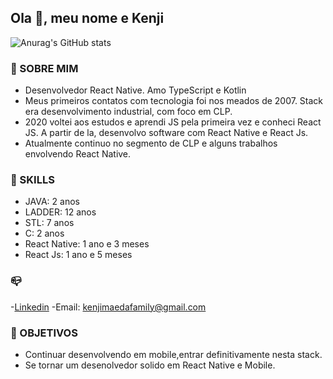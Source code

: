## Ola  👋, meu nome e Kenji


![Anurag's GitHub stats](https://github-readme-stats.vercel.app/api?username=kenjimaeda54&show_icons=true&theme=radical)

### :man: SOBRE MIM
- Desenvolvedor React Native. Amo TypeScript e Kotlin
- Meus primeiros contatos com tecnologia  foi nos meados de 2007. Stack era desenvolvimento industrial, com foco em CLP.
- 2020 voltei aos estudos e aprendi JS pela primeira vez e conheci React JS. A partir de la, desenvolvo software com React Native e React Js.
- Atualmente continuo no segmento de CLP e alguns trabalhos envolvendo React Native.


### :rocket: SKILLS
- JAVA: 2 anos
- LADDER: 12 anos
- STL: 7 anos
- C: 2 anos
- React Native: 1 ano e 3 meses
- React Js: 1 ano e 5 meses

### :mailbox_closed:

-[Linkedin](https://www.linkedin.com/in/kenjimaeda1233/)
-Email: kenjimaedafamily@gmail.com

### :triangular_flag_on_post: OBJETIVOS
- Continuar desenvolvendo em mobile,entrar definitivamente nesta stack. 
- Se tornar um desenolvedor solido em React Native e Mobile.

